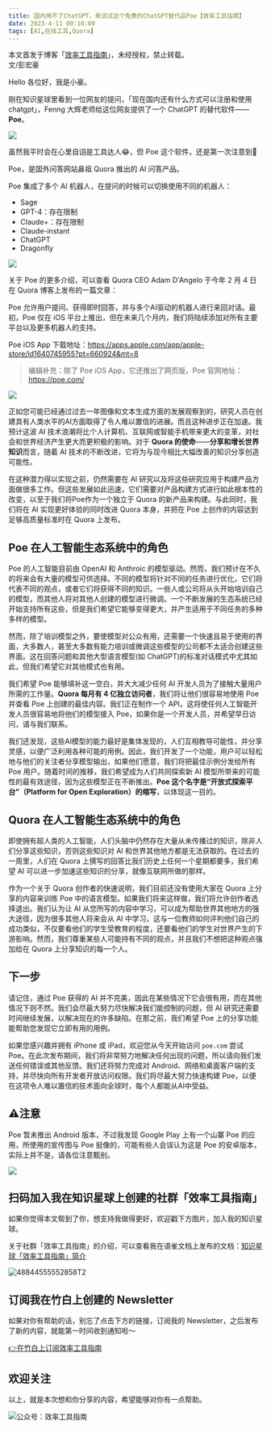 ```yaml
---
title: 国内用不了ChatGPT，来试试这个免费的ChatGPT替代品Poe【效率工具指南】    
date: 2023-4-11 00:10:00    
tags: [AI,在线工具,Quora]
---
```



本文首发于博客「[效率工具指南](https://penghh.fun)」，未经授权，禁止转载。    
文/彭宏豪     

Hello 各位好，我是小豪。  

刚在知识星球里看到一位网友的提问，「现在国内还有什么方式可以注册和使用 chatgpt」，Fenng 大辉老师给这位网友提供了一个 ChatGPT 的替代软件——**Poe**。        

![](https://img.penghh.fun/2023/04/11/16811364931118.jpg)

虽然我平时会在心里自诩是工具达人😂，但 Poe 这个软件，还是第一次注意到🤦    

Poe，是国外问答网站鼻祖 Quora 推出的 AI 问答产品。      

Poe 集成了多个 AI 机器人，在提问的时候可以切换使用不同的机器人： 

* Sage  
* GPT-4：存在限制
* Claude+：存在限制     
* Claude-instant   
* ChatGPT
* Dragonfly 


![](https://img.penghh.fun/2023/04/11/16811425744005.jpg)


关于 Poe 的更多介绍，可以查看 Quora CEO Adam D'Angelo 于今年 2 月 4 日在 Quora 博客上发布的一篇文章：   

Poe 允许用户提问、获得即时回答，并与多个AI驱动的机器人进行来回对话。最初，Poe 仅在 iOS 平台上推出，但在未来几个月内，我们将陆续添加对所有主要平台以及更多机器人的支持。 

Poe iOS App 下载地址：https://apps.apple.com/app/apple-store/id1640745955?pt=660924&mt=8    

> 编辑补充：除了 Poe iOS App，它还推出了网页版，Poe 官网地址：https://poe.com/        


![](https://img.penghh.fun/2023/04/11/16811411474290.jpg)


正如您可能已经通过过去一年图像和文本生成方面的发展观察到的，研究人员在创建具有人类水平的AI方面取得了令人难以置信的进展。而且这种进步正在加速。我预计这波 AI 技术浪潮将比个人计算机、互联网或智能手机带来更大的变革，对社会和世界经济产生更大而更积极的影响。对于 **Quora 的使命**——**分享和增长世界知识**而言，随着 AI 技术的不断改进，它将为与现今相比大幅改善的知识分享创造可能性。

在这种潜力得以实现之前，仍然需要在 AI 研究以及将这些研究应用于构建产品方面做很多工作。但这些发展如此迅速，它们需要对产品构建方式进行如此根本性的改变，以至于我们将Poe作为一个独立于 Quora 的新产品来构建。与此同时，我们将在 AI 实现更好体验的同时改进 Quora 本身，并把在 Poe 上创作的内容达到足够高质量标准时在 Quora 上发布。   

## Poe 在人工智能生态系统中的角色   

Poe 的人工智能目前由 OpenAI 和 Anthroic 的模型驱动。然而，我们预计在不久的将来会有大量的模型可供选择。不同的模型将针对不同的任务进行优化，它们将代表不同的观点，或者它们将获得不同的知识。一些人或公司将从头开始培训自己的模型，而其他人将对其他人创建的模型进行微调。一个不断发展的生态系统已经开始支持所有这些，但是我们希望它能够变得更大，并产生适用于不同任务的多种多样的模型。  

然而，除了培训模型之外，要使模型对公众有用，还需要一个快速且易于使用的界面，大多数人，甚至大多数有能力培训或微调这些模型的公司都不太适合创建这些界面。这在回答问题和其他大型语言模型(如 ChatGPT)的标准对话模式中尤其如此，但我们希望它对其他模式也有用。  

我们希望 Poe 能够填补这一空白，并大大减少任何 AI 开发人员为了接触大量用户所需的工作量。**Quora 每月有 4 亿独立访问者**，我们将让他们很容易地使用 Poe 并查看 Poe 上创建的最佳内容。我们正在制作一个 API，这将使任何人工智能开发人员很容易地将他们的模型接入 Poe，如果你是一个开发人员，并希望早日访问，请与我们联系。  

我们还发现，这些AI模型的能力最好是集体发现的，人们互相教导可能性，并分享灵感，以便广泛利用各种可能的用例。因此，我们开发了一个功能，用户可以轻松地与他们的关注者分享模型输出，如果他们愿意，我们将把最佳示例分发给所有 Poe 用户。随着时间的推移，我们希望成为人们共同探索新 AI 模型所带来的可能性的最有效途径，因为这些模型正在不断推出。**Poe 这个名字是“开放式探索平台”（Platform for Open Exploration）的缩写**，以体现这一目的。    


## Quora 在人工智能生态系统中的角色 

即使拥有超人类的人工智能，人们头脑中仍然存在大量从未传播过的知识，除非人们分享这些知识，否则这些知识对 AI 和世界其他地方都是无法获取的。在过去的一周里，人们在 Quora 上撰写的回答比我们历史上任何一个星期都要多，我们希望 AI 可以进一步加速这些知识的分享，就像互联网所做的那样。  

作为一个关于 Quora 创作者的快速说明，我们目前还没有使用大家在 Quora 上分享的内容来训练 Poe 中的语言模型。如果我们将来这样做，我们将允许创作者选择退出。我们认为让 AI 从您所写的内容中学习，可以成为帮助世界其他地方的强大途径，因为很多其他人将来会从 AI 中学习，这与一位教师如何评判他们自己的成功类似，不仅要看他们的学生受教育的程度，还要看他们的学生对世界产生的下游影响。然而，我们尊重某些人可能持有不同的观点，并且我们不想把这种观点强加给在 Quora 上分享知识的每一个人。  

## 下一步

请记住，通过 Poe 获得的 AI 并不完美，因此在某些情况下它会很有用，而在其他情况下则不然。我们会尽最大努力尽快解决我们能控制的问题，但 AI 研究还需要时间继续发展，以解决现在的许多缺陷。在那之前，我们希望 Poe 上的分享功能能帮助您发现它立即有用的用例。  

如果您感兴趣并拥有 iPhone 或 iPad，欢迎您从今天开始访问 `poe.com` 尝试 Poe。在此次发布期间，我们将非常努力地解决任何出现的问题，所以请向我们发送任何错误或其他反馈。我们还将努力完成对 Android、网络和桌面客户端的支持，并尽快向所有开发者开放访问权限。我们将尽最大努力快速构建 Poe，以便在这项令人难以置信的技术面向全球时，每个人都能从AI中受益。   

## ⚠️注意  

Poe 暂未推出 Android 版本，不过我发现 Google Play 上有一个山寨 Poe 的应用，所使用的宣传图与 Poe 挺像的，可能有些人会误认为这是 Poe 的安卓版本，实际上并不是，请各位注意甄别。   

![](https://img.penghh.fun/2023/04/11/16811428032469.jpg)    


## 扫码加入我在知识星球上创建的社群「效率工具指南」  

如果你觉得本文帮到了你，想支持我做得更好，欢迎戳下方图片，加入我的知识星球。     

关于社群「效率工具指南」的介绍，可以查看我在语雀文档上发布的文档：[知识星球「效率工具指南」简介](https://www.yuque.com/penghonghao/af0aai/glwrg2dl0dqlegi6?singleDoc#)    

![48844555552858T2](https://img.penghh.fun/2023/03/25/48844555552858t2.JPG)   


## 订阅我在竹白上创建的 Newsletter   

如果对你有帮助的话，别忘了点击下方的链接，订阅我的 Newsletter，之后发布了新的内容，就能第一时间收到通知啦～  

[👉在竹白上订阅效率工具指南](https://penghh.zhubai.love/)         


## 欢迎关注     

以上，就是本次想和你分享的内容，希望能够对你有一点帮助。     

![公众号：效率工具指南](https://img.penghh.fun/2021/05/28/gong-zhong-hao-wei-bu-er-wei-ma-dailogo.png) 


